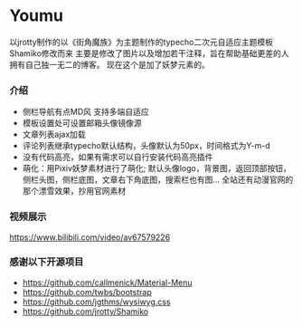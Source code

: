 # Youmu
以jrotty制作的以《街角魔族》为主题制作的typecho二次元自适应主题模板Shamiko修改而来
主要是修改了图片以及增加若干注释，旨在帮助基础更差的人拥有自己独一无二的博客。
现在这个是加了妖梦元素的。

### 介绍
 - 侧栏导航有点MD风 支持多端自适应
 - 模板设置处可设置邮箱头像镜像源
 - 文章列表ajax加载
 - 评论列表继承typecho默认结构，头像默认为50px，时间格式为Y-m-d
 - 没有代码高亮，如果有需求可以自行安装代码高亮插件
 - 萌化：用Pixiv妖梦素材进行了萌化;
 默认头像logo，背景图，返回顶部按钮，侧栏头图，侧栏底图，文章右下角底图，搜索栏也有图...
 全站还有动漫官网的那个漂雪效果，抄用官网素材

### 视频展示
https://www.bilibili.com/video/av67579226

### 感谢以下开源项目
 - https://github.com/callmenick/Material-Menu
 - https://github.com/twbs/bootstrap
 - https://github.com/jgthms/wysiwyg.css
 - https://github.com/jrotty/Shamiko
